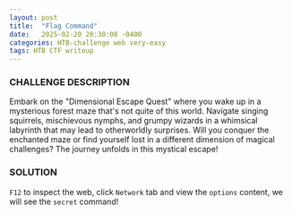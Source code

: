 ```yaml
---
layout: post
title:  "Flag Command"
date:   2025-02-20 20:30:00 -0400
categories: HTB-challenge web very-easy
tags: HTB CTF writeup
---
```


### CHALLENGE DESCRIPTION
Embark on the "Dimensional Escape Quest" where you wake up in a mysterious forest maze that's not quite of this world. Navigate singing squirrels, mischievous nymphs, and grumpy wizards in a whimsical labyrinth that may lead to otherworldly surprises. Will you conquer the enchanted maze or find yourself lost in a different dimension of magical challenges? The journey unfolds in this mystical escape!

### SOLUTION
`F12` to inspect the web, click `Network` tab and view the `options` content, we will see the `secret` command!
